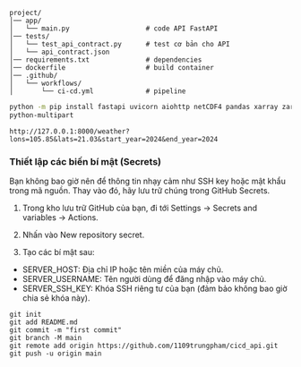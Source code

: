 ```
project/
│── app/
│   └── main.py                   # code API FastAPI
│── tests/
│   └── test_api_contract.py      # test cơ bản cho API
│   └── api_contract.json   
│── requirements.txt              # dependencies
│── dockerfile                    # build container
│── .github/
│   └── workflows/
│       └── ci-cd.yml             # pipeline
```

```bash
python -m pip install fastapi uvicorn aiohttp netCDF4 pandas xarray zarr fsspec pytest requests jsonschema
python-multipart
```

```
http://127.0.0.1:8000/weather?lons=105.85&lats=21.03&start_year=2024&end_year=2024
```

### Thiết lập các biến bí mật (Secrets)
Bạn không bao giờ nên để thông tin nhạy cảm như SSH key hoặc mật khẩu trong mã nguồn. Thay vào đó, hãy lưu trữ chúng trong GitHub Secrets.

1. Trong kho lưu trữ GitHub của bạn, đi tới Settings -> Secrets and variables -> Actions.

2. Nhấn vào New repository secret.

3. Tạo các bí mật sau:
- SERVER_HOST: Địa chỉ IP hoặc tên miền của máy chủ.
- SERVER_USERNAME: Tên người dùng để đăng nhập vào máy chủ.
- SERVER_SSH_KEY: Khóa SSH riêng tư của bạn (đảm bảo không bao giờ chia sẻ khóa này).


```
git init
git add README.md
git commit -m "first commit"
git branch -M main
git remote add origin https://github.com/1109trungpham/cicd_api.git
git push -u origin main
```